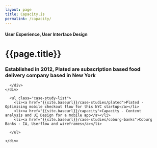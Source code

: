 ```yaml
---
layout: page
title: Capacity.is
permalink: /capacity/
---
```


<div class="case-studies">
  <div class="page-content">
    <div class="wrapper">
      <div class="half page-heading">
        <h4>User Experience, User Interface Design</h4>
        <h1>{{page.title}}</h1>
        <h3>Established in 2012, Plated are subscription based food delivery company based in New York </h3>

      </div>
    </div>
  </div>

  <div class="page-content">
    <div class="wrapper">

      <ul class="case-study-list">
        <li><a href="{{site.baseurl}}/case-studies/plated">Plated - Optimising mobile checkout flow for this NYC startup</a></li>
        <li><a href="{{site.baseurl}}/capacity">Capacity - Content analysis and UI Design for a mobile app</a></li>
        <li><a href="{{site.baseurl}}/case-studies/coburg-banks">Coburg Banks - IA, Userflow and wireframes</a></li>

      </ul>

    </div>
  </div>

</div>
